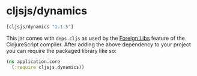 # cljsjs/dynamics

[](dependency)
```clojure
[cljsjs/dynamics "1.1.5"]
```
[](/dependency)

This jar comes with `deps.cljs` as used by the [Foreign Libs][flibs] feature
of the ClojureScript compiler. After adding the above dependency to your project
you can require the packaged library like so:

```clojure
(ns application.core
  (:require cljsjs.dynamics))
```

[flibs]: https://github.com/clojure/clojurescript/wiki/Packaging-Foreign-Dependencies